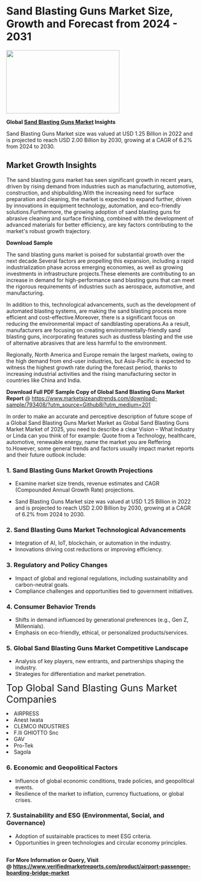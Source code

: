 <H1>Sand Blasting Guns Market Size, Growth and Forecast from 2024 - 2031</H1><img class="aligncenter size-medium wp-image-584254" src="https://thirdeyenews.in/wp-content/uploads/2024/09/Global-Market-Research-300x168.jpeg" alt="" width="300" height="168" /><p><strong>Global&nbsp;<a href="https://www.marketsizeandtrends.com/download-sample/793408/?utm_source=Github8j?utm_medium=201">Sand Blasting Guns Market</a> Insights</strong></p><p>Sand Blasting Guns Market size was valued at USD 1.25 Billion in 2022 and is projected to reach USD 2.00 Billion by 2030, growing at a CAGR of 6.2% from 2024 to 2030.</p><p><h2>Market Growth Insights</h2> <p>The sand blasting guns market has seen significant growth in recent years, driven by rising demand from industries such as manufacturing, automotive, construction, and shipbuilding.With the increasing need for surface preparation and cleaning, the market is expected to expand further, driven by innovations in equipment technology, automation, and eco-friendly solutions.Furthermore, the growing adoption of sand blasting guns for abrasive cleaning and surface finishing, combined with the development of advanced materials for better efficiency, are key factors contributing to the market's robust growth trajectory.</p> <p><strong>Download Sample</strong></p> <p>The sand blasting guns market is poised for substantial growth over the next decade.Several factors are propelling this expansion, including a rapid industrialization phase across emerging economies, as well as growing investments in infrastructure projects.These elements are contributing to an increase in demand for high-performance sand blasting guns that can meet the rigorous requirements of industries such as aerospace, automotive, and manufacturing.</p> <p>In addition to this, technological advancements, such as the development of automated blasting systems, are making the sand blasting process more efficient and cost-effective.Moreover, there is a significant focus on reducing the environmental impact of sandblasting operations.As a result, manufacturers are focusing on creating environmentally-friendly sand blasting guns, incorporating features such as dustless blasting and the use of alternative abrasives that are less harmful to the environment.</p> <p>Regionally, North America and Europe remain the largest markets, owing to the high demand from end-user industries, but Asia-Pacific is expected to witness the highest growth rate during the forecast period, thanks to increasing industrial activities and the rising manufacturing sector in countries like China and India.</p> <p><span class=""><strong>Download Full PDF Sample Copy of Global Sand Blasting Guns Market Report</strong> @ <a href="https://www.marketsizeandtrends.com/download-sample/793408/?utm_source=Github8j?utm_medium=201" target="_blank">https://www.marketsizeandtrends.com/download-sample/793408/?utm_source=Github8j?utm_medium=201</a></span></p><p>In order to make an accurate and perceptive description of future scope of a Global&nbsp;Sand Blasting Guns Market Market as Global&nbsp;Sand Blasting Guns Market Market of 2025, you need to describe a clear Vision &ndash; What Industry or Linda can you think of for example: Quote from a Technology, healthcare, automotive, renewable energy, name the market you are Reffering to.However, some general trends and factors usually impact market reports and their future outlook include:</p><h3>1.&nbsp;<strong>Sand Blasting Guns Market Growth Projections</strong></h3><ul><li>Examine market size trends, revenue estimates and CAGR (Compounded Annual Growth Rate) projections.</li><li><p>Sand Blasting Guns Market size was valued at USD 1.25 Billion in 2022 and is projected to reach USD 2.00 Billion by 2030, growing at a CAGR of 6.2% from 2024 to 2030.</p></li></ul><h3>2.&nbsp;<strong>Sand Blasting Guns Market Technological Advancements</strong></h3><ul><li>Integration of AI, IoT, blockchain, or automation in the industry.</li><li>Innovations driving cost reductions or improving efficiency.</li></ul><h3>3.&nbsp;<strong>Regulatory and Policy Changes</strong></h3><ul><li>Impact of global and regional regulations, including sustainability and carbon-neutral goals.</li><li>Compliance challenges and opportunities tied to government initiatives.</li></ul><h3>4.&nbsp;<strong>Consumer Behavior Trends</strong></h3><ul><li>Shifts in demand influenced by generational preferences (e.g., Gen Z, Millennials).</li><li>Emphasis on eco-friendly, ethical, or personalized products/services.</li></ul><h3>5.&nbsp;<strong>Global Sand Blasting Guns Market Competitive Landscape</strong></h3><ul><li>Analysis of key players, new entrants, and partnerships shaping the industry.</li><li>Strategies for differentiation and market penetration.</li></ul><p data-pm-slice="1 1 []"><span style="color: inherit; font-family: inherit; font-size: 25px;">Top Global Sand Blasting Guns Market Companies</span></p><div class="" data-test-id=""><p><li>AIRPRESS</li><li> Anest Iwata</li><li> CLEMCO INDUSTRIES</li><li> F.lli GHIOTTO Snc</li><li> GAV</li><li> Pro-Tek</li><li> Sagola</li></p></div><h3>6.&nbsp;<strong>Economic and Geopolitical Factors</strong></h3><ul><li>Influence of global economic conditions, trade policies, and geopolitical events.</li><li>Resilience of the market to inflation, currency fluctuations, or global crises.</li></ul><h3>7.&nbsp;<strong>Sustainability and ESG (Environmental, Social, and Governance)</strong></h3><ul><li>Adoption of sustainable practices to meet ESG criteria.</li><li>Opportunities in green technologies and circular economy principles.</li></ul><h2><strong style="font-size: 14px;">For More Information or Query, Visit @&nbsp;</strong><a style="background-color: #ffffff; font-size: 14px;" href="https://www.marketsizeandtrends.com/report/sand-blasting-guns-market/" target="_blank">https://www.verifiedmarketreports.com/product/airport-passenger-boarding-bridge-market</a></h2>